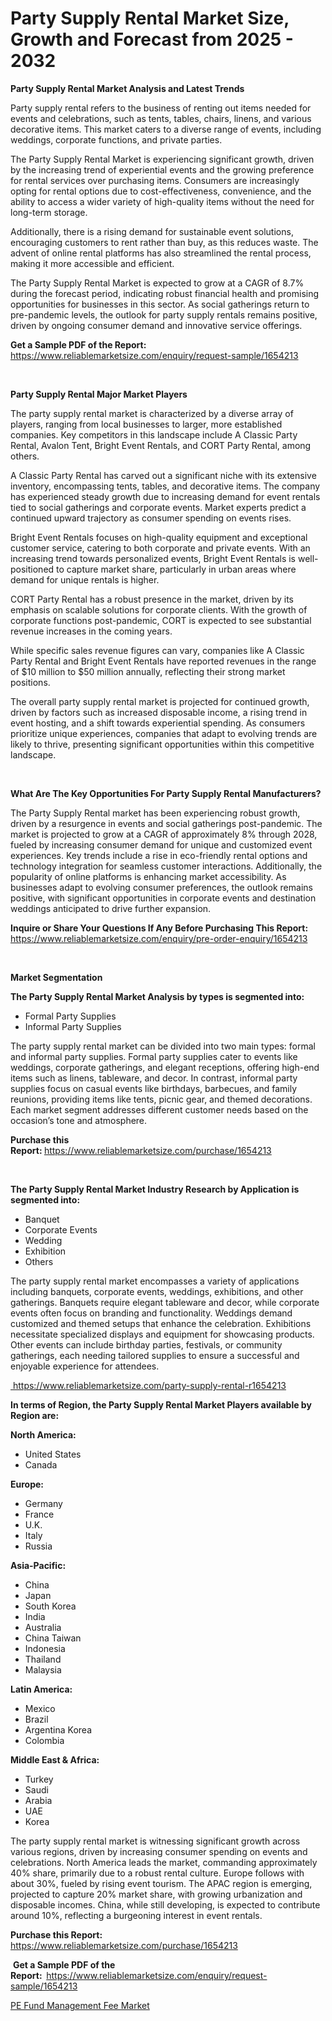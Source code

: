 <p><h1>Party Supply Rental Market Size, Growth and Forecast from 2025 - 2032</h1></p><p><strong>Party Supply Rental Market Analysis and Latest Trends</strong></p>
<p><p>Party supply rental refers to the business of renting out items needed for events and celebrations, such as tents, tables, chairs, linens, and various decorative items. This market caters to a diverse range of events, including weddings, corporate functions, and private parties.</p><p>The Party Supply Rental Market is experiencing significant growth, driven by the increasing trend of experiential events and the growing preference for rental services over purchasing items. Consumers are increasingly opting for rental options due to cost-effectiveness, convenience, and the ability to access a wider variety of high-quality items without the need for long-term storage.</p><p>Additionally, there is a rising demand for sustainable event solutions, encouraging customers to rent rather than buy, as this reduces waste. The advent of online rental platforms has also streamlined the rental process, making it more accessible and efficient.</p><p>The Party Supply Rental Market is expected to grow at a CAGR of 8.7% during the forecast period, indicating robust financial health and promising opportunities for businesses in this sector. As social gatherings return to pre-pandemic levels, the outlook for party supply rentals remains positive, driven by ongoing consumer demand and innovative service offerings.</p></p>
<p><strong>Get a Sample PDF of the Report:&nbsp;</strong> <a href="https://www.reliablemarketsize.com/enquiry/request-sample/1654213?utm_campaign=2821&utm_medium=2&utm_source=Github&utm_content=ia&utm_term=10032025&utm_id=party-supply-rental">https://www.reliablemarketsize.com/enquiry/request-sample/1654213</a></p>
<p>&nbsp;</p>
<p><strong>Party Supply Rental Major Market Players</strong></p>
<p><p>The party supply rental market is characterized by a diverse array of players, ranging from local businesses to larger, more established companies. Key competitors in this landscape include A Classic Party Rental, Avalon Tent, Bright Event Rentals, and CORT Party Rental, among others. </p><p>A Classic Party Rental has carved out a significant niche with its extensive inventory, encompassing tents, tables, and decorative items. The company has experienced steady growth due to increasing demand for event rentals tied to social gatherings and corporate events. Market experts predict a continued upward trajectory as consumer spending on events rises.</p><p>Bright Event Rentals focuses on high-quality equipment and exceptional customer service, catering to both corporate and private events. With an increasing trend towards personalized events, Bright Event Rentals is well-positioned to capture market share, particularly in urban areas where demand for unique rentals is higher.</p><p>CORT Party Rental has a robust presence in the market, driven by its emphasis on scalable solutions for corporate clients. With the growth of corporate functions post-pandemic, CORT is expected to see substantial revenue increases in the coming years.</p><p>While specific sales revenue figures can vary, companies like A Classic Party Rental and Bright Event Rentals have reported revenues in the range of $10 million to $50 million annually, reflecting their strong market positions.</p><p>The overall party supply rental market is projected for continued growth, driven by factors such as increased disposable income, a rising trend in event hosting, and a shift towards experiential spending. As consumers prioritize unique experiences, companies that adapt to evolving trends are likely to thrive, presenting significant opportunities within this competitive landscape.</p></p>
<p>&nbsp;</p>
<p><strong>What Are The Key Opportunities For Party Supply Rental Manufacturers?</strong></p>
<p><p>The Party Supply Rental market has been experiencing robust growth, driven by a resurgence in events and social gatherings post-pandemic. The market is projected to grow at a CAGR of approximately 8% through 2028, fueled by increasing consumer demand for unique and customized event experiences. Key trends include a rise in eco-friendly rental options and technology integration for seamless customer interactions. Additionally, the popularity of online platforms is enhancing market accessibility. As businesses adapt to evolving consumer preferences, the outlook remains positive, with significant opportunities in corporate events and destination weddings anticipated to drive further expansion.</p></p>
<p><strong>Inquire or Share Your Questions If Any Before Purchasing This Report:</strong> <a href="https://www.reliablemarketsize.com/enquiry/pre-order-enquiry/1654213?utm_campaign=2821&utm_medium=2&utm_source=Github&utm_content=ia&utm_term=10032025&utm_id=party-supply-rental">https://www.reliablemarketsize.com/enquiry/pre-order-enquiry/1654213</a></p>
<p>&nbsp;</p>
<p><strong>Market Segmentation</strong></p>
<p><strong>The Party Supply Rental Market Analysis by types is segmented into:</strong></p>
<p><ul><li>Formal Party Supplies</li><li>Informal Party Supplies</li></ul></p>
<p><p>The party supply rental market can be divided into two main types: formal and informal party supplies. Formal party supplies cater to events like weddings, corporate gatherings, and elegant receptions, offering high-end items such as linens, tableware, and decor. In contrast, informal party supplies focus on casual events like birthdays, barbecues, and family reunions, providing items like tents, picnic gear, and themed decorations. Each market segment addresses different customer needs based on the occasion’s tone and atmosphere.</p></p>
<p><strong>Purchase this Report:&nbsp;</strong><a href="https://www.reliablemarketsize.com/purchase/1654213?utm_campaign=2821&utm_medium=2&utm_source=Github&utm_content=ia&utm_term=10032025&utm_id=party-supply-rental">https://www.reliablemarketsize.com/purchase/1654213</a></p>
<p>&nbsp;</p>
<p><strong>The Party Supply Rental Market Industry Research by Application is segmented into:</strong></p>
<p><ul><li>Banquet</li><li>Corporate Events</li><li>Wedding</li><li>Exhibition</li><li>Others</li></ul></p>
<p><p>The party supply rental market encompasses a variety of applications including banquets, corporate events, weddings, exhibitions, and other gatherings. Banquets require elegant tableware and decor, while corporate events often focus on branding and functionality. Weddings demand customized and themed setups that enhance the celebration. Exhibitions necessitate specialized displays and equipment for showcasing products. Other events can include birthday parties, festivals, or community gatherings, each needing tailored supplies to ensure a successful and enjoyable experience for attendees.</p></p>
<p><a href="https://www.reliablemarketsize.com/party-supply-rental-r1654213?utm_campaign=2821&utm_medium=2&utm_source=Github&utm_content=ia&utm_term=10032025&utm_id=party-supply-rental">&nbsp;https://www.reliablemarketsize.com/party-supply-rental-r1654213</a></p>
<p><strong>In terms of Region, the Party Supply Rental Market Players available by Region are:</strong></p>
<p>
    <p> <strong> North America: </strong>
        <ul>
            <li>United States</li>
            <li>Canada</li>
        </ul>
        </p> 
    <p> <strong> Europe: </strong>
        <ul>
            <li>Germany</li>
            <li>France</li>
            <li>U.K.</li>
            <li>Italy</li>
            <li>Russia</li>
        </ul>
        </p> 
    <p> <strong> Asia-Pacific: </strong>
        <ul>
            <li>China</li>
            <li>Japan</li>
            <li>South Korea</li>
            <li>India</li>
            <li>Australia</li>
            <li>China Taiwan</li>
            <li>Indonesia</li>
            <li>Thailand</li>
            <li>Malaysia</li>
        </ul>
        </p> 
    <p> <strong> Latin America: </strong>
        <ul>
            <li>Mexico</li>
            <li>Brazil</li>
            <li>Argentina Korea</li>
            <li>Colombia</li>
        </ul>
        </p> 
    <p> <strong> Middle East & Africa: </strong>
        <ul>
            <li>Turkey</li>
            <li>Saudi</li>
            <li>Arabia</li>
            <li>UAE</li>
            <li>Korea</li>
        </ul>
    </p>
    </p>
<p><p>The party supply rental market is witnessing significant growth across various regions, driven by increasing consumer spending on events and celebrations. North America leads the market, commanding approximately 40% share, primarily due to a robust rental culture. Europe follows with about 30%, fueled by rising event tourism. The APAC region is emerging, projected to capture 20% market share, with growing urbanization and disposable incomes. China, while still developing, is expected to contribute around 10%, reflecting a burgeoning interest in event rentals.</p></p>
<p><strong>Purchase this Report: </strong><a href="https://www.reliablemarketsize.com/purchase/1654213?utm_campaign=2821&utm_medium=2&utm_source=Github&utm_content=ia&utm_term=10032025&utm_id=party-supply-rental">https://www.reliablemarketsize.com/purchase/1654213</a></p>
<p>&nbsp;<strong>Get a Sample PDF of the Report:&nbsp;&nbsp;</strong><a href="https://www.reliablemarketsize.com/enquiry/request-sample/1654213?utm_campaign=2821&utm_medium=2&utm_source=Github&utm_content=ia&utm_term=10032025&utm_id=party-supply-rental">https://www.reliablemarketsize.com/enquiry/request-sample/1654213</a></p>
<p><strong></strong></p>
<p><p><a href="https://github.com/qetelosooya/Market-Research-Report-List-1/blob/main/pe-fund-management-fee-market.md?utm_campaign=2821&utm_medium=2&utm_source=Github&utm_content=ia&utm_term=10032025&utm_id=party-supply-rental">PE Fund Management Fee Market</a></p></p>